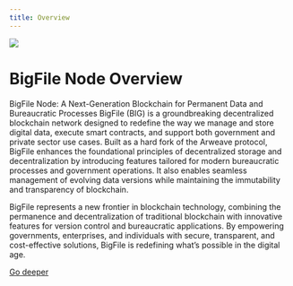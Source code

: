 ```yaml
---
title: Overview
---
```


![](/img/how-it-works/big-overview.jpg)

# BigFile Node Overview

BigFile Node: A Next-Generation Blockchain for Permanent Data and Bureaucratic Processes
BigFile (BIG) is a groundbreaking decentralized blockchain network designed to redefine the way we manage and store digital data, execute smart contracts, and support both government and private sector use cases. Built as a hard fork of the Arweave protocol, BigFile enhances the foundational principles of decentralized storage and decentralization by introducing features tailored for modern bureaucratic processes and government operations. It also enables seamless management of evolving data versions while maintaining the immutability and transparency of blockchain.

BigFile represents a new frontier in blockchain technology, combining the permanence and decentralization of traditional blockchain with innovative features for version control and bureaucratic applications. By empowering governments, enterprises, and individuals with secure, transparent, and cost-effective solutions, BigFile is redefining what’s possible in the digital age.

[Go deeper](/how-it-works/core-big-overview/)
